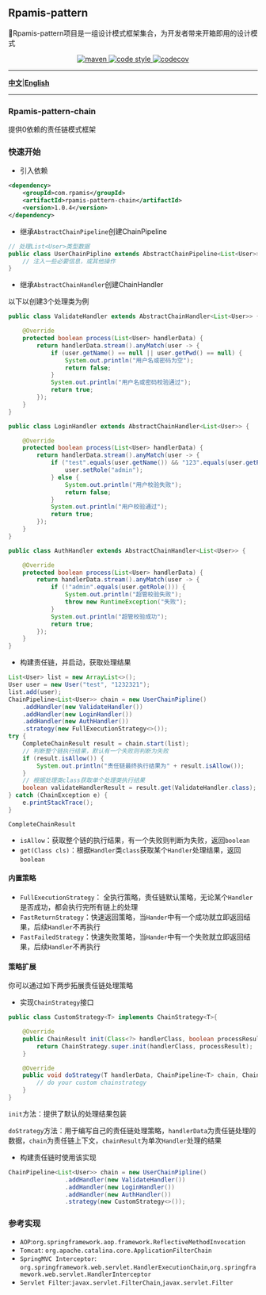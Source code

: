 ## Rpamis-pattern

🌱Rpamis-pattern项目是一组设计模式框架集合，为开发者带来开箱即用的设计模式

<p align="center">
  <a href="https://central.sonatype.com/artifact/com.rpamis/rpamis-pattern-chain/1.0.0">
    <img alt="maven" src="https://img.shields.io/maven-central/v/com.rpamis/rpamis-pattern-chain?style=flat-square">
  </a>

  <a href="https://www.apache.org/licenses/LICENSE-2.0">
    <img alt="code style" src="https://img.shields.io/badge/license-Apache%202-4EB1BA.svg?style=flat-square">
  </a>

  <a href="https://codecov.io/gh/benym/rpamis-pattern" > 
    <img alt="codecov" src="https://img.shields.io/codecov/c/gh/benym/rpamis-pattern?color=%23&style=flat-square"/> 
  </a>
</p>

-------------------------------------------------------------------------------

[**中文**](README-CN.md)|[**English**](README.md)

-------------------------------------------------------------------------------
### Rpamis-pattern-chain

提供0依赖的责任链模式框架

### 快速开始

- 引入依赖

```xml
<dependency>
    <groupId>com.rpamis</groupId>
    <artifactId>rpamis-pattern-chain</artifactId>
    <version>1.0.4</version>
</dependency>
```

- 继承`AbstractChainPipeline`创建ChainPipeline

```java
// 处理List<User>类型数据
public class UserChainPipline extends AbstractChainPipeline<List<User>> {
    // 注入一些必要信息，或其他操作
}
```

- 继承`AbstractChainHandler`创建ChainHandler

以下以创建3个处理类为例

```java
public class ValidateHandler extends AbstractChainHandler<List<User>> {

    @Override
    protected boolean process(List<User> handlerData) {
        return handlerData.stream().anyMatch(user -> {
            if (user.getName() == null || user.getPwd() == null) {
                System.out.println("用户名或密码为空");
                return false;
            }
            System.out.println("用户名或密码校验通过");
            return true;
        });
    }
}
```

```java
public class LoginHandler extends AbstractChainHandler<List<User>> {

    @Override
    protected boolean process(List<User> handlerData) {
        return handlerData.stream().anyMatch(user -> {
            if ("test".equals(user.getName()) && "123".equals(user.getPwd())) {
                user.setRole("admin");
            } else {
                System.out.println("用户校验失败");
                return false;
            }
            System.out.println("用户校验通过");
            return true;
        });
    }
}
```

```java
public class AuthHandler extends AbstractChainHandler<List<User>> {

    @Override
    protected boolean process(List<User> handlerData) {
        return handlerData.stream().anyMatch(user -> {
            if (!"admin".equals(user.getRole())) {
                System.out.println("超管校验失败");
                throw new RuntimeException("失败");
            }
            System.out.println("超管校验成功");
            return true;
        });
    }
}
```

- 构建责任链，并启动，获取处理结果

```java
List<User> list = new ArrayList<>();
User user = new User("test", "1232321");
list.add(user);
ChainPipeline<List<User>> chain = new UserChainPipline()
    .addHandler(new ValidateHandler())
    .addHandler(new LoginHandler())
    .addHandler(new AuthHandler())
    .strategy(new FullExecutionStrategy<>());
try {
    CompleteChainResult result = chain.start(list);
    // 判断整个链执行结果，默认有一个失败则判断为失败
    if (result.isAllow()) {
        System.out.println("责任链最终执行结果为" + result.isAllow());
    }
    // 根据处理类class获取单个处理类执行结果
    boolean validateHandlerResult = result.get(ValidateHandler.class);
} catch (ChainException e) {
    e.printStackTrace();
}
```

`CompleteChainResult`

- `isAllow`：获取整个链的执行结果，有一个失败则判断为失败，返回`boolean`
- `get(Class cls)`：根据`Handler`类`class`获取某个`Handler`处理结果，返回`boolean`

#### 内置策略

- `FullExecutionStrategy`： 全执行策略，责任链默认策略，无论某个`Handler`是否成功，都会执行完所有链上的处理
- `FastReturnStrategy`：快速返回策略，当`Hander`中有一个成功就立即返回结果，后续`Handler`不再执行
- `FastFailedStrategy`：快速失败策略，当`Hander`中有一个失败就立即返回结果，后续`Handler`不再执行

#### 策略扩展

你可以通过如下两步拓展责任链处理策略

- 实现`ChainStrategy`接口

```java
public class CustomStrategy<T> implements ChainStrategy<T>{

    @Override
    public ChainResult init(Class<?> handlerClass, boolean processResult) {
        return ChainStrategy.super.init(handlerClass, processResult);
    }

    @Override
    public void doStrategy(T handlerData, ChainPipeline<T> chain, ChainResult chainResult) throws IOException, ChainException {
        // do your custom chainstrategy
    }
}
```

`init`方法：提供了默认的处理结果包装

`doStrategy`方法：用于编写自己的责任链处理策略，`handlerData`为责任链处理的数据，`chain`为责任链上下文，`chainResult`为单次`Handler`处理的结果

- 构建责任链时使用该实现

```java
ChainPipeline<List<User>> chain = new UserChainPipline()
                .addHandler(new ValidateHandler())
                .addHandler(new LoginHandler())
                .addHandler(new AuthHandler())
                .strategy(new CustomStrategy<>());
```

### 参考实现

- `AOP`:`org.springframework.aop.framework.ReflectiveMethodInvocation` 
- `Tomcat`: `org.apache.catalina.core.ApplicationFilterChain`
- `SpringMVC Interceptor`: `org.springframework.web.servlet.HandlerExecutionChain`,`org.springframework.web.servlet.HandlerInterceptor`
- `Servlet Filter`:`javax.servlet.FilterChain`,`javax.servlet.Filter`
